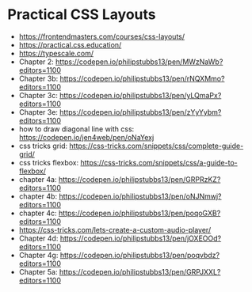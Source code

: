 # Practical CSS Layouts

* <https://frontendmasters.com/courses/css-layouts/>
* <https://practical.css.education/>
* <https://typescale.com/>
* Chapter 2: <https://codepen.io/philipstubbs13/pen/MWzNaWb?editors=1100>
* Chapter 3b: <https://codepen.io/philipstubbs13/pen/rNQXMmo?editors=1100>
* Chapter 3c: <https://codepen.io/philipstubbs13/pen/yLQmaPx?editors=1100>
* Chapter 3e: <https://codepen.io/philipstubbs13/pen/zYyYybm?editors=1100>
* how to draw diagonal line with css: <https://codepen.io/jen4web/pen/oNaYexj>
* css tricks grid: <https://css-tricks.com/snippets/css/complete-guide-grid/>
* css tricks flexbox: <https://css-tricks.com/snippets/css/a-guide-to-flexbox/>
* chapter 4a: <https://codepen.io/philipstubbs13/pen/GRPRzKZ?editors=1100>
* chapter 4b: <https://codepen.io/philipstubbs13/pen/oNJNmwj?editors=1100>
* chapter 4c: <https://codepen.io/philipstubbs13/pen/poqoGXB?editors=1100>
* <https://css-tricks.com/lets-create-a-custom-audio-player/>
* Chapter 4d: <https://codepen.io/philipstubbs13/pen/jOXEOOd?editors=1100>
* Chapter 4g: <https://codepen.io/philipstubbs13/pen/poqvbdz?editors=1100>
* Chapter 5a: <https://codepen.io/philipstubbs13/pen/GRPJXXL?editors=1100>